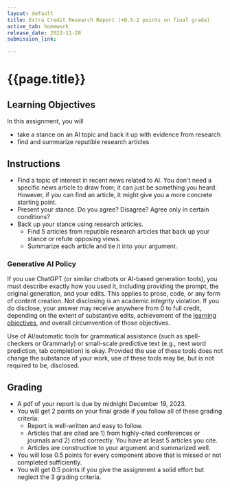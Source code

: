 ```yaml
---
layout: default
title: Extra Credit Research Report (+0.5-2 points on final grade)
active_tab: homework
release_date: 2023-11-28
submission_link: 

---
```




{{page.title}}
=============================================================
## Learning Objectives
In this assignment, you will
- take a stance on an AI topic and back it up with evidence from research
- find and summarize reputible research articles

## Instructions
- Find a topic of interest in recent news related to AI. You don't need a specific news article to draw from; it can just be something you heard. However, if you can find an article, it might give you a more concrete starting point.
- Present your stance. Do you agree? Disagree? Agree only in certain conditions?
- Back up your stance using research articles.
  - Find 5 articles from reputible research articles that back up your stance or refute opposing views.
  - Summarize each article and tie it into your argument.


### Generative AI Policy

If you use ChatGPT (or similar chatbots or AI-based generation tools), you must describe exactly how you used it, including providing the prompt, the original generation, and your edits. This applies to prose, code, or any form of content creation. Not disclosing is an academic integrity violation. If you do disclose, your answer may receive anywhere from 0 to full credit, depending on the extent of substantive edits, achievement of the [learning objectives](#learning-objectives), and overall circumvention of those objectives.

Use of AI/automatic tools for grammatical assistance (such as spell-checkers or Grammarly) or small-scale predictive text (e.g., next word prediction, tab completion) is okay. Provided the use of these tools does not change the substance of your work, use of these tools may be, but is not required to be, disclosed.


## Grading
- A pdf of your report is due by midnight December 19, 2023.
- You will get 2 points on your final grade if you follow all of these grading criteria:
  - Report is well-written and easy to follow.
  - Articles that are cited are 1) from highly-cited conferences or journals and 2) cited correctly. You have at least 5 articles you cite.
  - Articles are constructive to your argument and summarized well.
- You will lose 0.5 points for every component above that is missed or not completed sufficiently.
- You will get 0.5 points if you give the assignment a solid effort but neglect the 3 grading criteria.
